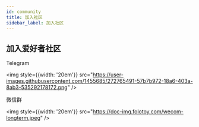 ```yaml
---
id: community
title: 加入社区
sidebar_label: 加入社区
---
```


## 加入爱好者社区

Telegram

<img style={{width:  '20em'}}  src="https://user-images.githubusercontent.com/1455685/272765491-57b7b972-18a6-403a-8ab3-535292178172.png" />

微信群

<img style={{width:  '20em'}}  src="https://doc-img.folotoy.com/wecom-longterm.jpeg" />


